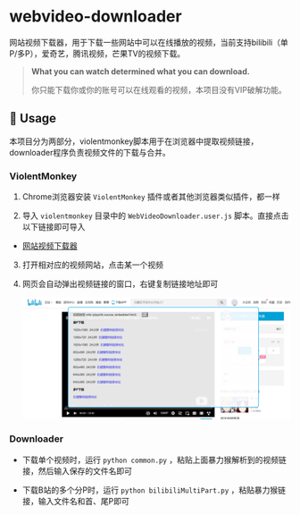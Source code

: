 # webvideo-downloader

网站视频下载器，用于下载一些网站中可以在线播放的视频，当前支持bilibili（单P/多P），爱奇艺，腾讯视频，芒果TV的视频下载。

> **What you can watch determined what you can download.**
>
> 你只能下载你或你的账号可以在线观看的视频，本项目没有VIP破解功能。

## 🔨 Usage

本项目分为两部分，violentmonkey脚本用于在浏览器中提取视频链接，downloader程序负责视频文件的下载与合并。

### ViolentMonkey

1. Chrome浏览器安装 `ViolentMonkey` 插件或者其他浏览器类似插件，都一样

2. 导入 `violentmonkey` 目录中的 `WebVideoDownloader.user.js` 脚本。直接点击以下链接即可导入
- [网站视频下载器](https://github.com/jaysonlong/webvideo-downloader/raw/master/violentmonkey/WebVideoDownloader.user.js)

3. 打开相对应的视频网站，点击某一个视频

4. 网页会自动弹出视频链接的窗口，右键复制链接地址即可

   ![bilibili](img/bilibili.png)

### Downloader

- 下载单个视频时，运行 `python common.py` ，粘贴上面暴力猴解析到的视频链接，然后输入保存的文件名即可

- 下载B站的多个分P时，运行 `python bilibiliMultiPart.py` ，粘贴暴力猴链接，输入文件名和首、尾P即可

